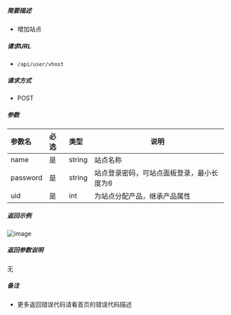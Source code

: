 

    
##### 简要描述

- 增加站点

##### 请求URL
- ` /api/user/vhost `
  
##### 请求方式
- POST 

##### 参数

|参数名|必选|类型|说明|
|:----    |:---|:----- |-----   |
|name |是  |string |站点名称   |
|password |是  |string | 站点登录密码，可站点面板登录，最小长度为6    |
|uid     |是  |int | 为站点分配产品，继承产品属性    |

##### 返回示例 

![image](https://user-images.githubusercontent.com/90588289/133869124-82bc0864-801e-4f6d-971c-4a7c740ef317.png)

##### 返回参数说明 

无

##### 备注 

- 更多返回错误代码请看首页的错误代码描述



